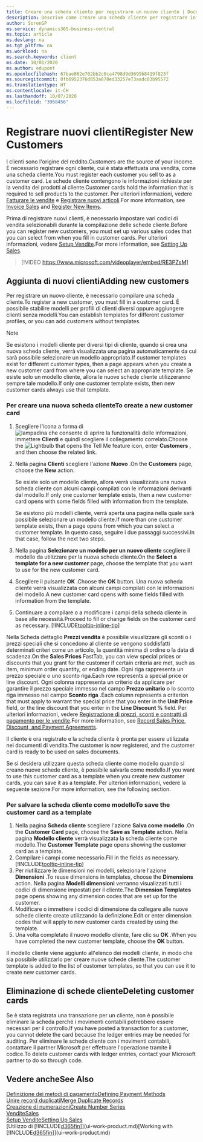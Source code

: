 ```yaml
---
title: Creare una scheda cliente per registrare un nuovo cliente | Documenti Microsoft
description: Descrive come creare una scheda cliente per registrare informazioni su ogni nuovo cliente a cui sono rivolte le vendite.
author: SorenGP
ms.service: dynamics365-business-central
ms.topic: article
ms.devlang: na
ms.tgt_pltfrm: na
ms.workload: na
ms.search.keywords: client
ms.date: 10/01/2020
ms.author: edupont
ms.openlocfilehash: 67bae862e702bb2c0ca4798d9d3699b8419f823f
ms.sourcegitcommit: 0fb6952376d853a878ed33257e73aadc03b95572
ms.translationtype: HT
ms.contentlocale: it-CH
ms.lasthandoff: 10/07/2020
ms.locfileid: "3968456"
---
```

# <a name="register-new-customers"></a><span data-ttu-id="1e169-103">Registrare nuovi clienti</span><span class="sxs-lookup"><span data-stu-id="1e169-103">Register New Customers</span></span>

<span data-ttu-id="1e169-104">I clienti sono l'origine del reddito.</span><span class="sxs-lookup"><span data-stu-id="1e169-104">Customers are the source of your income.</span></span> <span data-ttu-id="1e169-105">È necessario registrare ogni cliente, cui è stata effettuata una vendita, come una scheda cliente.</span><span class="sxs-lookup"><span data-stu-id="1e169-105">You must register each customer you sell to as a customer card.</span></span> <span data-ttu-id="1e169-106">Le schede cliente contengono le informazioni richieste per la vendita dei prodotti al cliente.</span><span class="sxs-lookup"><span data-stu-id="1e169-106">Customer cards hold the information that is required to sell products to the customer.</span></span> <span data-ttu-id="1e169-107">Per ulteriori informazioni, vedere [Fatturare le vendite](sales-how-invoice-sales.md) e [Registrare nuovi articoli](inventory-how-register-new-items.md).</span><span class="sxs-lookup"><span data-stu-id="1e169-107">For more information, see [Invoice Sales](sales-how-invoice-sales.md) and [Register New Items](inventory-how-register-new-items.md).</span></span>  

<span data-ttu-id="1e169-108">Prima di registrare nuovi clienti, è necessario impostare vari codici di vendita selezionabili durante la compilazione delle schede cliente.</span><span class="sxs-lookup"><span data-stu-id="1e169-108">Before you can register new customers, you must set up various sales codes that you can select from when you fill in customer cards.</span></span> <span data-ttu-id="1e169-109">Per ulteriori informazioni, vedere [Setup Vendite](sales-setup-sales.md).</span><span class="sxs-lookup"><span data-stu-id="1e169-109">For more information, see [Setting Up Sales](sales-setup-sales.md).</span></span>

> [!VIDEO https://www.microsoft.com/videoplayer/embed/RE3PZsM]

## <a name="adding-new-customers"></a><span data-ttu-id="1e169-110">Aggiunta di nuovi clienti</span><span class="sxs-lookup"><span data-stu-id="1e169-110">Adding new customers</span></span>

<span data-ttu-id="1e169-111">Per registrare un nuovo cliente, è necessario compilare una scheda cliente.</span><span class="sxs-lookup"><span data-stu-id="1e169-111">To register a new customer, you must fill in a customer card.</span></span> <span data-ttu-id="1e169-112">È possibile stabilire modelli per profili di clienti diversi oppure aggiungere clienti senza modelli.</span><span class="sxs-lookup"><span data-stu-id="1e169-112">You can establish templates for different customer profiles, or you can add customers without templates.</span></span>  

> [!NOTE]  
> <span data-ttu-id="1e169-113">Se esistono i modelli cliente per diversi tipi di cliente, quando si crea una nuova scheda cliente, verrà visualizzata una pagina automaticamente da cui sarà possibile selezionare un modello appropriato.</span><span class="sxs-lookup"><span data-stu-id="1e169-113">If customer templates exist for different customer types, then a page appears when you create a new customer card from where you can select an appropriate template.</span></span> <span data-ttu-id="1e169-114">Se esiste solo un modello cliente, allora le nuove schede cliente utilizzeranno sempre tale modello.</span><span class="sxs-lookup"><span data-stu-id="1e169-114">If only one customer template exists, then new customer cards always use that template.</span></span>  

### <a name="to-create-a-new-customer-card"></a><span data-ttu-id="1e169-115">Per creare una nuova scheda cliente</span><span class="sxs-lookup"><span data-stu-id="1e169-115">To create a new customer card</span></span>

1. <span data-ttu-id="1e169-116">Scegliere l'icona a forma di ![lampadina che consente di aprire la funzionalità delle informazioni](media/ui-search/search_small.png "Informazioni sull'operazione che si desidera eseguire"), immettere **Clienti** e quindi scegliere il collegamento correlato.</span><span class="sxs-lookup"><span data-stu-id="1e169-116">Choose the ![Lightbulb that opens the Tell Me feature](media/ui-search/search_small.png "Tell me what you want to do") icon, enter **Customers** , and then choose the related link.</span></span>  
2. <span data-ttu-id="1e169-117">Nella pagina **Clienti** scegliere l'azione **Nuovo** .</span><span class="sxs-lookup"><span data-stu-id="1e169-117">On the **Customers** page, choose the **New** action.</span></span>

    <span data-ttu-id="1e169-118">Se esiste solo un modello cliente, allora verrà visualizzata una nuova scheda cliente con alcuni campi compilati con le informazioni derivanti dal modello.</span><span class="sxs-lookup"><span data-stu-id="1e169-118">If only one customer template exists, then a new customer card opens with some fields filled with information from the template.</span></span>

    <span data-ttu-id="1e169-119">Se esistono più modelli cliente, verrà aperta una pagina nella quale sarà possibile selezionare un modello cliente.</span><span class="sxs-lookup"><span data-stu-id="1e169-119">If more than one customer template exists, then a page opens from which you can select a customer template.</span></span> <span data-ttu-id="1e169-120">In questo caso, seguire i due passaggi successivi.</span><span class="sxs-lookup"><span data-stu-id="1e169-120">In that case, follow the next two steps.</span></span>
3. <span data-ttu-id="1e169-121">Nella pagina **Selezionare un modello per un nuovo cliente** scegliere il modello da utilizzare per la nuova scheda cliente.</span><span class="sxs-lookup"><span data-stu-id="1e169-121">On the **Select a template for a new customer** page, choose the template that you want to use for the new customer card.</span></span>
4. <span data-ttu-id="1e169-122">Scegliere il pulsante **OK** .</span><span class="sxs-lookup"><span data-stu-id="1e169-122">Choose the **OK** button.</span></span> <span data-ttu-id="1e169-123">Una nuova scheda cliente verrà visualizzata con alcuni campi compilati con le informazioni del modello.</span><span class="sxs-lookup"><span data-stu-id="1e169-123">A new customer card opens with some fields filled with information from the template.</span></span>  
5. <span data-ttu-id="1e169-124">Continuare a compilare o a modificare i campi della scheda cliente in base alle necessità.</span><span class="sxs-lookup"><span data-stu-id="1e169-124">Proceed to fill or change fields on the customer card as necessary.</span></span> [!INCLUDE[tooltip-inline-tip](includes/tooltip-inline-tip_md.md)]

<span data-ttu-id="1e169-125">Nella Scheda dettaglio **Prezzi vendita** è possibile visualizzare gli sconti o i prezzi speciali che si concedono al cliente se vengono soddisfatti determinati criteri come un articolo, la quantità minima di ordine o la data di scadenza.</span><span class="sxs-lookup"><span data-stu-id="1e169-125">On the **Sales Prices** FastTab, you can view special prices or discounts that you grant for the customer if certain criteria are met, such as item, minimum order quantity, or ending date.</span></span> <span data-ttu-id="1e169-126">Ogni riga rappresenta un prezzo speciale o uno sconto riga.</span><span class="sxs-lookup"><span data-stu-id="1e169-126">Each row represents a special price or line discount.</span></span> <span data-ttu-id="1e169-127">Ogni colonna rappresenta un criterio da applicare per garantire il prezzo speciale immesso nel campo **Prezzo unitario** o lo sconto riga immesso nel campo **Sconto riga** .</span><span class="sxs-lookup"><span data-stu-id="1e169-127">Each column represents a criterion that must apply to warrant the special price that you enter in the **Unit Price** field, or the line discount that you enter in the **Line Discount %** field.</span></span> <span data-ttu-id="1e169-128">Per ulteriori informazioni, vedere [Registrazione di prezzi, sconti e contratti di pagamento per le vendite](sales-how-record-sales-price-discount-payment-agreements.md).</span><span class="sxs-lookup"><span data-stu-id="1e169-128">For more information, see [Record Sales Price, Discount, and Payment Agreements](sales-how-record-sales-price-discount-payment-agreements.md).</span></span>

<span data-ttu-id="1e169-129">Il cliente è ora registrato e la scheda cliente è pronta per essere utilizzata nei documenti di vendita.</span><span class="sxs-lookup"><span data-stu-id="1e169-129">The customer is now registered, and the customer card is ready to be used on sales documents.</span></span>

<span data-ttu-id="1e169-130">Se si desidera utilizzare questa scheda cliente come modello quando si creano nuove schede cliente, è possibile salvarla come modello.</span><span class="sxs-lookup"><span data-stu-id="1e169-130">If you want to use this customer card as a template when you create new customer cards, you can save it as a template.</span></span> <span data-ttu-id="1e169-131">Per ulteriori informazioni, vedere la seguente sezione:</span><span class="sxs-lookup"><span data-stu-id="1e169-131">For more information, see the following section.</span></span>  

### <a name="to-save-the-customer-card-as-a-template"></a><span data-ttu-id="1e169-132">Per salvare la scheda cliente come modello</span><span class="sxs-lookup"><span data-stu-id="1e169-132">To save the customer card as a template</span></span>

1. <span data-ttu-id="1e169-133">Nella pagina **Scheda cliente** scegliere l'azione **Salva come modello** .</span><span class="sxs-lookup"><span data-stu-id="1e169-133">On the **Customer Card** page, choose the **Save as Template** action.</span></span> <span data-ttu-id="1e169-134">Nella pagina **Modello cliente** verrà visualizzata la scheda cliente come modello.</span><span class="sxs-lookup"><span data-stu-id="1e169-134">The **Customer Template** page opens showing the customer card as a template.</span></span>
2. <span data-ttu-id="1e169-135">Compilare i campi come necessario.</span><span class="sxs-lookup"><span data-stu-id="1e169-135">Fill in the fields as necessary.</span></span> [!INCLUDE[tooltip-inline-tip](includes/tooltip-inline-tip_md.md)]
3. <span data-ttu-id="1e169-136">Per riutilizzare le dimensioni nei modelli, selezionare l'azione **Dimensioni** .</span><span class="sxs-lookup"><span data-stu-id="1e169-136">To reuse dimensions in templates, choose the **Dimensions** action.</span></span> <span data-ttu-id="1e169-137">Nella pagina **Modelli dimensioni** verranno visualizzati tutti i codici di dimensione impostati per il cliente.</span><span class="sxs-lookup"><span data-stu-id="1e169-137">The **Dimension Templates** page opens showing any dimension codes that are set up for the customer.</span></span>
4. <span data-ttu-id="1e169-138">Modificare o immettere i codici di dimensione da collegare alle nuove schede cliente create utilizzando la definizione.</span><span class="sxs-lookup"><span data-stu-id="1e169-138">Edit or enter dimension codes that will apply to new customer cards created by using the template.</span></span>  
5. <span data-ttu-id="1e169-139">Una volta completato il nuovo modello cliente, fare clic su **OK** .</span><span class="sxs-lookup"><span data-stu-id="1e169-139">When you have completed the new customer template, choose the **OK** button.</span></span>

<span data-ttu-id="1e169-140">Il modello cliente viene aggiunto all'elenco dei modelli cliente, in modo che sia possibile utilizzarlo per creare nuove schede cliente.</span><span class="sxs-lookup"><span data-stu-id="1e169-140">The customer template is added to the list of customer templates, so that you can use it to create new customer cards.</span></span>

## <a name="deleting-customer-cards"></a><span data-ttu-id="1e169-141">Eliminazione di schede cliente</span><span class="sxs-lookup"><span data-stu-id="1e169-141">Deleting customer cards</span></span>

<span data-ttu-id="1e169-142">Se è stata registrata una transazione per un cliente, non è possibile eliminare la scheda perché i movimenti contabili potrebbero essere necessari per il controllo.</span><span class="sxs-lookup"><span data-stu-id="1e169-142">If you have posted a transaction for a customer, you cannot delete the card because the ledger entries may be needed for auditing.</span></span> <span data-ttu-id="1e169-143">Per eliminare le schede cliente con i movimenti contabili, contattare il partner Microsoft per effettuare l'operazione tramite il codice.</span><span class="sxs-lookup"><span data-stu-id="1e169-143">To delete customer cards with ledger entries, contact your Microsoft partner to do so through code.</span></span>  

## <a name="see-also"></a><span data-ttu-id="1e169-144">Vedere anche</span><span class="sxs-lookup"><span data-stu-id="1e169-144">See Also</span></span>

[<span data-ttu-id="1e169-145">Definizione dei metodi di pagamento</span><span class="sxs-lookup"><span data-stu-id="1e169-145">Defining Payment Methods</span></span>](finance-payment-methods.md)  
[<span data-ttu-id="1e169-146">Unire record duplicati</span><span class="sxs-lookup"><span data-stu-id="1e169-146">Merge Duplicate Records</span></span>](sales-how-merge-duplicate-records.md)  
[<span data-ttu-id="1e169-147">Creazione di numerazioni</span><span class="sxs-lookup"><span data-stu-id="1e169-147">Create Number Series</span></span>](ui-create-number-series.md)  
[<span data-ttu-id="1e169-148">Vendite</span><span class="sxs-lookup"><span data-stu-id="1e169-148">Sales</span></span>](sales-manage-sales.md)  
[<span data-ttu-id="1e169-149">Setup Vendite</span><span class="sxs-lookup"><span data-stu-id="1e169-149">Setting Up Sales</span></span>](sales-setup-sales.md)  
<span data-ttu-id="1e169-150">[Utilizzo di [!INCLUDE[d365fin](includes/d365fin_md.md)]](ui-work-product.md)</span><span class="sxs-lookup"><span data-stu-id="1e169-150">[Working with [!INCLUDE[d365fin](includes/d365fin_md.md)]](ui-work-product.md)</span></span>  
